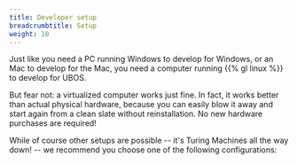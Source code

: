 ```yaml
---
title: Developer setup
breadcrumbtitle: Setup
weight: 10
---
```


Just like you need a PC running Windows to develop for Windows, or an
Mac to develop for the Mac, you need a computer running {{% gl linux %}}
to develop for UBOS.

But fear not: a virtualized computer works just fine. In fact, it works better than
actual physical hardware, because you can easily blow it away and start again from a
clean slate without reinstallation. No new hardware purchases are required!

While of course other setups are possible -- it's Turing Machines all
the way down! -- we recommend you choose one of the following
configurations:

